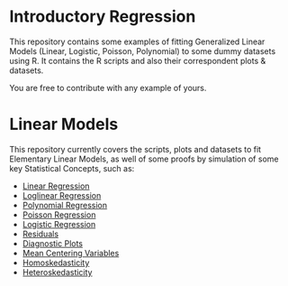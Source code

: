 # Introductory Regression

This repository contains some examples of fitting Generalized Linear Models (Linear, Logistic, Poisson, Polynomial) to some dummy datasets using R. It contains the R scripts and also their correspondent plots & datasets.

You are free to contribute with any example of yours.

# Linear Models

This repository currently covers the scripts, plots and datasets to fit Elementary Linear Models, as well of some proofs by simulation of some key Statistical Concepts, such as:


* [Linear Regression](https://github.com/jxareas/Introductory-Regression/blob/master/plots/01_09_PredictionInterval.pdf)
* [Loglinear Regression](https://github.com/jxareas/Introductory-Regression/blob/master/plots/02_10_LogModel.pdf)
* [Polynomial Regression](https://github.com/jxareas/Introductory-Regression/blob/master/plots/03_01_PolynomialFit.pdf)
* [Poisson Regression](https://github.com/jxareas/Introductory-Regression/blob/master/plots/05_01_PoissonCurve.pdf)
* [Logistic Regression](https://github.com/jxareas/Introductory-Regression/blob/master/plots/04_01_LogisticCurve.pdf)
* [Residuals](https://github.com/jxareas/Introductory-Regression/blob/master/plots/01_05_DiamondResiduals.pdf)
* [Diagnostic Plots](https://github.com/jxareas/Introductory-Regression/blob/master/plots/02_19_DiagnosticPlots.pdf)
* [Mean Centering Variables](https://github.com/jxareas/Introductory-Regression/blob/master/plots/02_15_MeanCentering.pdf)
* [Homoskedasticity](https://github.com/jxareas/Introductory-Regression/blob/master/plots/01_07_Homoskedasticity.pdf)
* [Heteroskedasticity](https://github.com/jxareas/Introductory-Regression/blob/master/plots/01_08_Heteroskedasticity.pdf)






